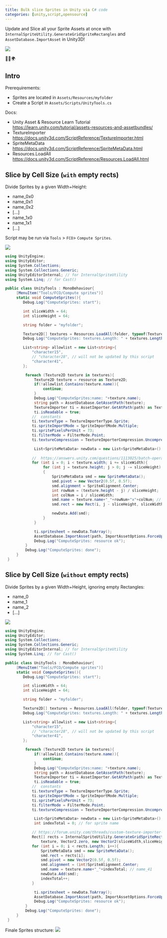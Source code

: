 ```yaml
---
title: Bulk slice Sprites in Unity via C# code
categories: [unity,script,opensource]
---
```


Update and Slice all your Sprite Assets at once with `InternalSpriteUtility.GenerateGridSpriteRectangles` and `AssetDatabase.ImportAsset` in Unity3D!

![](/assets/images/2021/unity-bulk-slice-run-script.png)

<p class="text-center">🐍👑🌍</p>

<!--more-->

## Intro

Prerequirements:
- Sprites are located in `Assets/Resources/myfolder`
- Create a Script in `Assets/Scripts/UnityTools.cs`

Docs:
- Unity Asset & Resource Learn Tutorial https://learn.unity.com/tutorial/assets-resources-and-assetbundles/
- TextureImporter https://docs.unity3d.com/ScriptReference/TextureImporter.html
- SpriteMetaData https://docs.unity3d.com/ScriptReference/SpriteMetaData.html
- Resources.LoadAll https://docs.unity3d.com/ScriptReference/Resources.LoadAll.html


## Slice by Cell Size (`with` empty rects)

Divide Sprites by a given Width+Height:
- name_0x0
- name_0x1
- name_0x2
- [...]
- name_1x0
- name_1x1
- [...]

Script may be run via `Tools` > `FCO`> `Compute Sprites`.

![](/assets/images/2021/unity-bulk-slice-with-empty-rects.png)

```csharp
using UnityEngine;
using UnityEditor;
using System.Collections;
using System.Collections.Generic;
using UnityEditorInternal; // for InternalSpriteUtility
using System.Linq; // for Cast()

public class UnityTools : MonoBehaviour{
     [MenuItem("Tools/FCO/Compute sprites")]
     static void ComputeSprites(){
        Debug.Log("ComputeSprites: start");

        int sliceWidth = 64;
        int sliceHeight = 64;

        string folder = "myfolder";

        Texture2D[] textures = Resources.LoadAll(folder, typeof(Texture2D)).Cast<Texture2D>().ToArray();
        Debug.Log("ComputeSprites: textures.Length: " + textures.Length);

        List<string> allowlist = new List<string>{
            "character15",
            // "character28", // will not be updated by this script
            "character41",
        };

         foreach (Texture2D texture in textures){
             Texture2D texture = resource as Texture2D;
             if(!allowlist.Contains(texture.name)){
                 continue;
             }
             Debug.Log("ComputeSprites:name: "+texture.name);
             string path = AssetDatabase.GetAssetPath(texture);
             TextureImporter ti = AssetImporter.GetAtPath(path) as TextureImporter;
             ti.isReadable = true;
            //  constants
            ti.textureType = TextureImporterType.Sprite;
            ti.spriteImportMode = SpriteImportMode.Multiple;
            ti.spritePixelsPerUnit = 73;
            ti.filterMode = FilterMode.Point;
            ti.textureCompression = TextureImporterCompression.Uncompressed;

             List<SpriteMetaData> newData = new List<SpriteMetaData>();
             
            //  https://answers.unity.com/questions/1113025/batch-operation-to-slice-sprites-in-editor.html
            for (int i = 0; i < texture.width; i += sliceWidth){
                 for (int j = texture.height; j > 0; j -= sliceHeight)
                 {
                     SpriteMetaData smd = new SpriteMetaData();
                     smd.pivot = new Vector2(0.5f, 0.5f);
                     smd.alignment = SpriteAlignment.Center;
                     int rowNum = (texture.height - j) / sliceHeight;
                     int colNum = i / sliceWidth;
                     smd.name = texture.name+"_"+rowNum+"x"+colNum; // "name_1x7" for 2nd row & 8th column
                     smd.rect = new Rect(i, j - sliceHeight, sliceWidth, sliceHeight);

                     newData.Add(smd);
                 }
             }

             ti.spritesheet = newData.ToArray();
             AssetDatabase.ImportAsset(path, ImportAssetOptions.ForceUpdate); // this takes time, approx. 3s per Asset
             Debug.Log("ComputeSprites: resource ok");
         }
         Debug.Log("ComputeSprites: done");
     }
 }
```

## Slice by Cell Size (`without` empty rects)

Divide Sprites by a given Width+Height, ignoring empty Rectangles:
- name_0
- name_1
- name_2
- [...]

![](/assets/images/2021/unity-bulk-slice-without-empty-rects.png)

```csharp
using UnityEngine;
using UnityEditor;
using System.Collections;
using System.Collections.Generic;
using UnityEditorInternal; // for InternalSpriteUtility
using System.Linq; // for Cast()

public class UnityTools : MonoBehaviour{
     [MenuItem("Tools/FCO/Compute sprites")]
     static void ComputeSprites(){
        Debug.Log("ComputeSprites: start");

        int sliceWidth = 64;
        int sliceHeight = 64;

        string folder = "myfolder";

        Texture2D[] textures = Resources.LoadAll(folder, typeof(Texture2D)).Cast<Texture2D>().ToArray();
        Debug.Log("ComputeSprites: textures.Length: " + textures.Length);

        List<string> allowlist = new List<string>{
            "character15",
            // "character28", // will not be updated by this script
            "character41",
        };

         foreach (Texture2D texture in textures){
             if(!allowlist.Contains(texture.name)){
                 continue;
             }
             Debug.Log("ComputeSprites:name: "+texture.name);
             string path = AssetDatabase.GetAssetPath(texture);
             TextureImporter ti = AssetImporter.GetAtPath(path) as TextureImporter;
             ti.isReadable = true;
            //  constants
            ti.textureType = TextureImporterType.Sprite;
            ti.spriteImportMode = SpriteImportMode.Multiple;
            ti.spritePixelsPerUnit = 73;
            ti.filterMode = FilterMode.Point;
            ti.textureCompression = TextureImporterCompression.Uncompressed;

             List<SpriteMetaData> newData = new List<SpriteMetaData>();
             int indexTotal = 0; // for sprite name

            // https://forum.unity.com/threads/custom-texture-importer-for-automatically-generating-sprites-not-working.1022650/
            Rect[] rects = InternalSpriteUtility.GenerateGridSpriteRectangles(
                texture, Vector2.zero, new Vector2(sliceWidth,sliceHeight), Vector2.zero);
            for (int i = 0; i < rects.Length; i++){
                SpriteMetaData smd = new SpriteMetaData();
                smd.rect = rects[i];
                smd.pivot = new Vector2(0.5f, 0.5f);
                smd.alignment = (int)SpriteAlignment.Center;
                smd.name = texture.name+"_"+indexTotal; // name_41
                newData.Add(smd);
                indexTotal++;
            }

             ti.spritesheet = newData.ToArray();
             AssetDatabase.ImportAsset(path, ImportAssetOptions.ForceUpdate); // this takes time, approx. 3s per Asset
             Debug.Log("ComputeSprites: resource ok");
         }
         Debug.Log("ComputeSprites: done");
     }
 }
```

Finale Sprites structure:
![](/assets/images/2021/unity-bulk-slice-project-structure.png)
